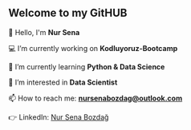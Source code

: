 ##       Welcome to my GitHUB
👋 Hello, I'm **Nur Sena**

💻 I’m currently working on **Kodluyoruz-Bootcamp**

📌 I’m currently learning **Python & Data Science**

👀 I’m interested in **Data Scientist**

📫 How to reach me: **nursenabozdag@outlook.com**

:point_right: LinkedIn: [Nur Sena Bozdağ](www.linkedin.com/in/nur-sena-bozdağ-447605177)







